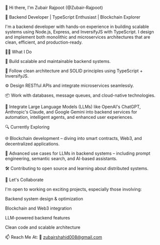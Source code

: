 👋 Hi there, I'm Zubair Rajpoot (@Zubair-Rajpoot)

🚀 Backend Developer | TypeScript Enthusiast | Blockchain Explorer

I'm a backend developer with hands-on experience in building scalable systems using Node.js, Express, and InversifyJS with TypeScript. I design and implement both monolithic and microservices architectures that are clean, efficient, and production-ready.

👨‍💻 What I Do

🔧 Build scalable and maintainable backend systems.

🧠 Follow clean architecture and SOLID principles using TypeScript + InversifyJS.

⚙️ Design RESTful APIs and integrate microservices seamlessly.

📦 Work with databases, message queues, and cloud-native technologies.

🤖 Integrate Large Language Models (LLMs) like OpenAI's ChatGPT, Anthropic's Claude, and Google Gemini into backend services for automation, intelligent agents, and enhanced user experiences.

🔍 Currently Exploring

🌐 Blockchain development – diving into smart contracts, Web3, and decentralized applications.

🧩 Advanced use cases for LLMs in backend systems – including prompt engineering, semantic search, and AI-based assistants.

🛠️ Contributing to open source and learning about distributed systems.

🤝 Let's Collaborate

I'm open to working on exciting projects, especially those involving:

Backend system design & optimization

Blockchain and Web3 integration

LLM-powered backend features

Clean code and scalable architecture

📫 Reach Me At:
📧 zubairshahid008@gmail.com

